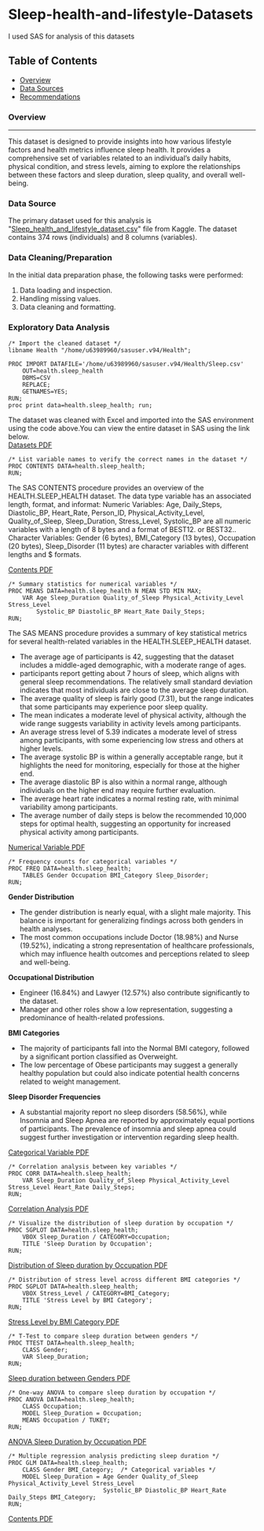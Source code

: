 # Sleep-health-and-lifestyle-Datasets
I  used SAS for analysis of this datasets

## Table of Contents
- [Overview](#overview)
- [Data Sources](#data-sources)
- [Recommendations](#recommendations)

### Overview
---

This dataset is designed to provide insights into how various lifestyle factors and health metrics influence sleep health. It provides a comprehensive set of variables related to an individual’s daily habits, physical condition, and stress levels, aiming to explore the relationships between these factors and sleep duration, sleep quality, and overall well-being.

### Data Source

The primary dataset used for this analysis is "[Sleep_health_and_lifestyle_dataset.csv](https://www.kaggle.com/datasets/dnganhho/sleep-health)" file from Kaggle. The dataset contains 374 rows (individuals) and 8 columns (variables).

### Data Cleaning/Preparation

In the initial data preparation phase, the following tasks were performed:
1. Data loading and inspection.
2. Handling missing values.
3. Data cleaning and formatting.

### Exploratory Data Analysis

```
/* Import the cleaned dataset */
libname Health "/home/u63989960/sasuser.v94/Health";

PROC IMPORT DATAFILE='/home/u63989960/sasuser.v94/Health/Sleep.csv'
    OUT=health.sleep_health
    DBMS=CSV
    REPLACE;
    GETNAMES=YES;
RUN;
proc print data=health.sleep_health; run;
```
The dataset was cleaned with Excel and imported into the SAS environment using the code above.You can view the entire dataset in SAS using the link below.  
[Datasets PDF](https://github.com/Farouk-Muda/Sleep-health-and-lifestyle-Datasets/blob/main/RESULTS/datasets.pdf)


```
/* List variable names to verify the correct names in the dataset */
PROC CONTENTS DATA=health.sleep_health;
RUN;
```
The SAS CONTENTS procedure provides an overview of the HEALTH.SLEEP_HEALTH dataset. The data type variable has an associated length, format, and informat:
Numeric Variables: Age, Daily_Steps, Diastolic_BP, Heart_Rate, Person_ID, Physical_Activity_Level, Quality_of_Sleep, Sleep_Duration, Stress_Level, Systolic_BP are all numeric variables with a length of 8 bytes and a format of BEST12. or BEST32..
Character Variables: Gender (6 bytes), BMI_Category (13 bytes), Occupation (20 bytes), Sleep_Disorder (11 bytes) are character variables with different lengths and $ formats.

[Contents PDF](https://github.com/Farouk-Muda/Sleep-health-and-lifestyle-Datasets/blob/main/RESULTS/Contents.pdf)

```
/* Summary statistics for numerical variables */
PROC MEANS DATA=health.sleep_health N MEAN STD MIN MAX;
    VAR Age Sleep_Duration Quality_of_Sleep Physical_Activity_Level Stress_Level 
        Systolic_BP Diastolic_BP Heart_Rate Daily_Steps;
RUN;
```
The SAS MEANS procedure provides a summary of key statistical metrics for several health-related variables in the HEALTH.SLEEP_HEALTH dataset. 
- The average age of participants is 42, suggesting that the dataset includes a middle-aged demographic, with a moderate range of ages.
- participants report getting about 7 hours of sleep, which aligns with general sleep recommendations. The relatively small standard deviation indicates that most individuals are close to the average sleep duration.
- The average quality of sleep is fairly good (7.31), but the range indicates that some participants may experience poor sleep quality.
- The mean indicates a moderate level of physical activity, although the wide range suggests variability in activity levels among participants.
- An average stress level of 5.39 indicates a moderate level of stress among participants, with some experiencing low stress and others at higher levels.
- The average systolic BP is within a generally acceptable range, but it highlights the need for monitoring, especially for those at the higher end.
- The average diastolic BP is also within a normal range, although individuals on the higher end may require further evaluation.
- The average heart rate indicates a normal resting rate, with minimal variability among participants.
-  The average number of daily steps is below the recommended 10,000 steps for optimal health, suggesting an opportunity for increased physical activity among participants.

[Numerical Variable PDF](https://github.com/Farouk-Muda/Sleep-health-and-lifestyle-Datasets/blob/main/RESULTS/Numerical%20variables.pdf)

```
/* Frequency counts for categorical variables */
PROC FREQ DATA=health.sleep_health;
    TABLES Gender Occupation BMI_Category Sleep_Disorder;
RUN;
```
**Gender Distribution**
- The gender distribution is nearly equal, with a slight male majority. This balance is important for generalizing findings across both genders in health analyses.
- The most common occupations include Doctor (18.98%) and Nurse (19.52%), indicating a strong representation of healthcare professionals, which may influence health outcomes and perceptions related to sleep and well-being.

**Occupational Distribution**
- Engineer (16.84%) and Lawyer (12.57%) also contribute significantly to the dataset.
- Manager and other roles show a low representation, suggesting a predominance of health-related professions.

**BMI Categories**
- The majority of participants fall into the Normal BMI category, followed by a significant portion classified as Overweight.
- The low percentage of Obese participants may suggest a generally healthy population but could also indicate potential health concerns related to weight management.

**Sleep Disorder Frequencies**
- A substantial majority report no sleep disorders (58.56%), while Insomnia and Sleep Apnea are reported by approximately equal portions of participants. The prevalence of insomnia and sleep apnea could suggest further investigation or intervention regarding sleep health.

[Categorical Variable PDF](https://github.com/Farouk-Muda/Sleep-health-and-lifestyle-Datasets/blob/main/RESULTS/Categorical%20variables.pdf)

```
/* Correlation analysis between key variables */
PROC CORR DATA=health.sleep_health;
    VAR Sleep_Duration Quality_of_Sleep Physical_Activity_Level Stress_Level Heart_Rate Daily_Steps;
RUN;
```
[Correlation Analysis PDF](https://github.com/Farouk-Muda/Sleep-health-and-lifestyle-Datasets/blob/main/RESULTS/correlation%20analysis.pdf)

```
/* Visualize the distribution of sleep duration by occupation */
PROC SGPLOT DATA=health.sleep_health;
    VBOX Sleep_Duration / CATEGORY=Occupation;
    TITLE 'Sleep Duration by Occupation';
RUN;
```  
[Distribution of Sleep duration by Occupation PDF](https://github.com/Farouk-Muda/Sleep-health-and-lifestyle-Datasets/blob/main/RESULTS/Visualise%20sleep%20duration%20by%20occupation.pdf)

```
/* Distribution of stress level across different BMI categories */
PROC SGPLOT DATA=health.sleep_health;
    VBOX Stress_Level / CATEGORY=BMI_Category;
    TITLE 'Stress Level by BMI Category';
RUN;
```
[Stress Level by BMI Category PDF](https://github.com/Farouk-Muda/Sleep-health-and-lifestyle-Datasets/blob/main/RESULTS/Stress%20Level%20by%20BMI%20Category.pdf) 

```
/* T-Test to compare sleep duration between genders */
PROC TTEST DATA=health.sleep_health;
    CLASS Gender;
    VAR Sleep_Duration;
RUN;
```
[Sleep duration between Genders PDF](https://github.com/Farouk-Muda/Sleep-health-and-lifestyle-Datasets/blob/main/RESULTS/sleep%20duration%20between%20genders.pdf) 

```
/* One-way ANOVA to compare sleep duration by occupation */
PROC ANOVA DATA=health.sleep_health;
    CLASS Occupation;
    MODEL Sleep_Duration = Occupation;
    MEANS Occupation / TUKEY;
RUN;
```
[ANOVA Sleep Duration by Occupation PDF](https://github.com/Farouk-Muda/Sleep-health-and-lifestyle-Datasets/blob/main/RESULTS/compare%20sleep%20duration%20by%20occupation.pdf) 

```
/* Multiple regression analysis predicting sleep duration */
PROC GLM DATA=health.sleep_health;
    CLASS Gender BMI_Category;  /* Categorical variables */
    MODEL Sleep_Duration = Age Gender Quality_of_Sleep Physical_Activity_Level Stress_Level
                           Systolic_BP Diastolic_BP Heart_Rate Daily_Steps BMI_Category;
RUN;
```
[Contents PDF](https://github.com/Farouk-Muda/Sleep-health-and-lifestyle-Datasets/blob/main/RESULTS/predicting%20sleep%20duration.pdf) 
